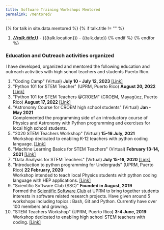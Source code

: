 ```yaml
--- 
title: Software Training Workshops Mentored
permalink: /mentored/
---
```




{% for talk in site.data.mentored %}
{% if talk.title != "" %}
1. [*__{{talk.title}}__*]({{talk.url}}) - ({{talk.location}}) - {{talk.date}} 
{% endif %}
{% endfor %}


### Education and Outreach activities organized

I have developed, organized and mentored the following education and outreach activities with high school teachers and students Puerto Rico.
1. "Coding Camp" (Virtual) **July 10 - July 12, 2023** [\[Link\]](https://indico.cern.ch/event/1305236/)
1.  "Python 101 for STEM Teacher" (UPRM, Puerto Rico) **August 20, 2022** [\[Link\]](https://indico.cern.ch/event/1180502/)
2.  "Python 101 for STEM Teachers @CROEM" (CROEM, Mayagüez, Puerto Rico) **August 17, 2022** [\[Link\]](https://indico.cern.ch/event/1188757/)
3.  "Astronomy Course for CROEM high school students" (Virtual) **Jan - May 2021**  
    Complemented the programming side of an introductory course of Physics and Astronomy with Python programming and exercises for local high school students.
4.  "2020 STEM Teachers Workshop" (Virtual) **15-16 July, 2021**  
    Workshop dedicated to enabling K-12 teachers with python coding language. [\[Link\]](https://indico.cern.ch/event/860466/)
5.  "Machine Learning Basics for STEM Teachers" (Virtual) **February 13-14, 2021** [\[Link\]](https://indico.cern.ch/event/998732/)
6.  "Data Analysis for STEM Teachers" (Virtual) **July 15-16, 2020** [\[Link\]](https://indico.cern.ch/event/927162/)
7.  "Introduction to python programming for Undergrads" (UPRM, Puerto Rico) **22 February, 2020**  
    Workshop intended to teach local Physics students with python coding language with HEP applications. [\[Link\]](https://indico.cern.ch/event/891702/timetable/?view=standard)
8.  "Scientific Software Club (SSC)" **Founded in August, 2019**  
    Formed the [Scientific Software Club](https://sites.google.com/upr.edu/ssc-uprm/home?authuser=0) at UPRM to bring together students interests in software related research projects. Have given around 5 workshops including topics : Bash, Git and Python. Currently have over 100 members and growing.
9.  "STEM Teachers Workshop" (UPRM, Puerto Rico) **3-4 June, 2019**  
    Workshop dedicated to enabling high school STEM teachers with coding. [\[Link\]](https://indico.cern.ch/event/817539/)